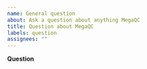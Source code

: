 ```yaml
---
name: General question
about: Ask a question about anything MegaQC
title: Question about MegaQC
labels: question
assignees: ""
---
```


**Question**

<!-- Ask your question here. Please use the BUG template for bugs and the FEATURE REQUEST template for feature requests. -->
